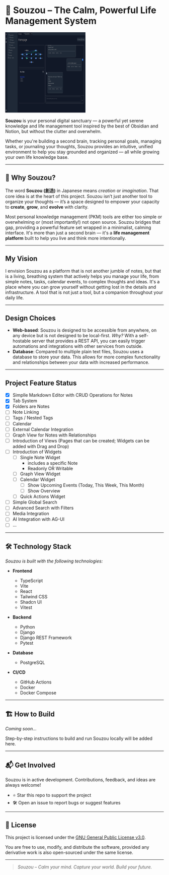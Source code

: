 # 🌿 Souzou – The Calm, Powerful Life Management System

<img src="https://github.com/OtakuForLife/Souzou/blob/main/frontend/public/screenshots/Dashboard.png" width="255" height="255">

**Souzou** is your personal digital sanctuary — a powerful yet serene knowledge and life management tool inspired by the best of Obsidian and Notion, but without the clutter and overwhelm.

Whether you're building a second brain, tracking personal goals, managing tasks, or journaling your thoughts, Souzou provides an intuitive, unified environment to help you stay grounded and organized — all while growing your own life knowledge base.

---

## 🚀 Why Souzou?

The word **Souzou (創造)** in Japanese means *creation* or *imagination*. That core idea is at the heart of this project. Souzou isn’t just another tool to organize your thoughts — it’s a space designed to empower your capacity to **create**, **grow**, and **evolve** with clarity.

Most personal knowledge management (PKM) tools are either too simple or overwhelming or (most importantly!) not open source. Souzou bridges that gap, providing a powerful feature set wrapped in a minimalist, calming interface. It's more than just a second brain — it's a **life management platform** built to help you live and think more intentionally.

---

## My Vision
I envision Souzou as a platform that is not another jumble of notes, but that is a living, breathing system that actively helps you manage your life, from simple notes, tasks, calendar events, to complex thoughts and ideas. It's a place where you can grow yourself without getting lost in the details and infrastructure. A tool that is not just a tool, but a companion throughout your daily life.

---

## Design Choices

- **Web-based**: Souzou is designed to be accessible from anywhere, on any device but is not designed to be local-first. 
*Why?*
With a self-hostable server that provides a REST API, you can easily trigger automations and integrations with other services from outside.
- **Database**: Compared to multiple plain text files, Souzou uses a database to store your data. This allows for more complex functionality and relationships between your data with increased performance.
---

## Project Feature Status

 - [x] Simplle Markdown Editor with CRUD Operations for Notes
 - [x] Tab System
 - [x] Folders are Notes
 - [ ] Note Linking
 - [ ] Tags / Nested Tags
 - [ ] Calendar
 - [ ] External Calendar Integration
 - [ ] Graph View for Notes with Relationships
 - [ ] Introduction of Views (Pages that can be created; Widgets can be added with Drag and Drop)
 - [ ] Introduction of Widgets
      - [ ] Single Note Widget
          - includes a specific Note
          - Readonly OR Writable
      - [ ] Graph View Widget
      - [ ] Calendar Widget
          - [ ] Show Upcoming Events (Today, This Week, This Month)
          - [ ] Show Overview
      - [ ] Quick Actions Widget
  - [ ] Simple Global Search
  - [ ] Advanced Search with Filters
  - [ ] Media Integration
  - [ ] AI Integration with AG-UI
  - [ ] ...

---

## 🛠️ Technology Stack

*Souzou is built with the following technologies:*

- **Frontend**
  - TypeScript
  - Vite
  - React
  - Tailwind CSS
  - Shadcn UI
  - Vitest

- **Backend**
  - Python
  - Django
  - Django REST Framework
  - Pytest

- **Database**
  - PostgreSQL

- **CI/CD**
  - GitHub Actions
  - Docker
  - Docker Compose

---

## 🏗️ How to Build

*Coming soon...*

Step-by-step instructions to build and run Souzou locally will be added here.

---

## 📬 Get Involved

Souzou is in active development. Contributions, feedback, and ideas are always welcome!

- ⭐ Star this repo to support the project  
- 🛠️ Open an issue to report bugs or suggest features  

---

## 📄 License

This project is licensed under the [GNU General Public License v3.0](./LICENSE).

You are free to use, modify, and distribute the software, provided any derivative work is also open-sourced under the same license.


---

> *Souzou – Calm your mind. Capture your world. Build your future.*
